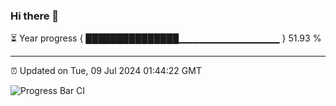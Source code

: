 ### Hi there 👋

⏳ Year progress { ███████████████▁▁▁▁▁▁▁▁▁▁▁▁▁▁▁ } 51.93 %

---

⏰ Updated on Tue, 09 Jul 2024 01:44:22 GMT

![Progress Bar CI](https://github.com/IshwaranRudhara/GIT-ACTION/workflows/Progress%20Bar%20CI/badge.svg)
